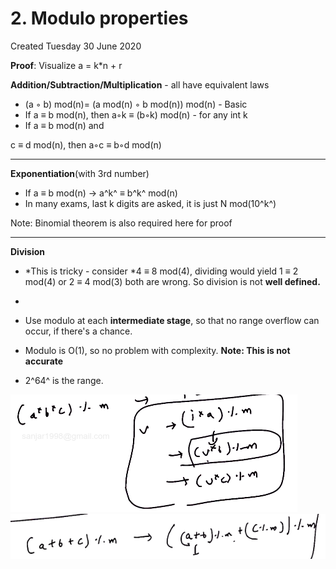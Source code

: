 # 2. Modulo properties

Created Tuesday 30 June 2020

**Proof**: Visualize a = k\*n + r

**Addition/Subtraction/Multiplication** - all have equivalent laws

- (a ◦ b) mod(n)= (a mod(n) ◦ b mod(n)) mod(n) - Basic
- If a ≡ b mod(n), then a◦k ≡ (b◦k) mod(n) - for any int k
- If a ≡ b mod(n) and

c ≡ d mod(n), then
a◦c ≡ b◦d mod(n)

---

**Exponentiation**(with 3rd number)

- If a ≡ b mod(n) → a^k^ ≡ b^k^ mod(n)
- In many exams, last k digits are asked, it is just N mod(10^k^)

Note: Binomial theorem is also required here for proof

---

**Division**

- *This is tricky - consider *4 ≡ 8 mod(4), dividing would yield 1 ≡ 2 mod(4) or 2 ≡ 4 mod(3) both are wrong. So division is not **well defined.**
-

- Use modulo at each **intermediate stage**, so that no range overflow can occur, if there's a chance.
- Modulo is O(1), so no problem with complexity. **Note: This is not accurate**
- 2^64^ is the range.

![](/assets/2._Modulo_properties-image-1.png) ![](/assets/2._Modulo_properties-image-2.png)
